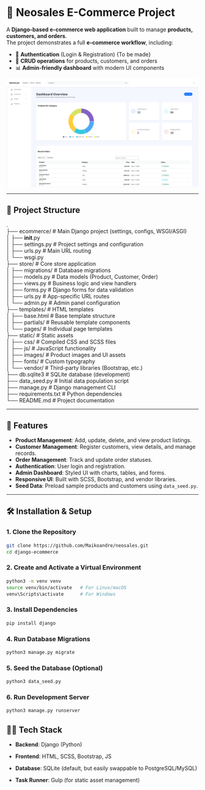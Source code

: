 # 🛒 Neosales E-Commerce Project

A **Django-based e-commerce web application** built to manage **products, customers, and orders**.  
The project demonstrates a full **e-commerce workflow**, including:

- 🔑 **Authentication** (Login & Registration)  {To be made}
- 📝 **CRUD operations** for products, customers, and orders  
- 📊 **Admin-friendly dashboard** with modern UI components  

![Dashboard Screenshot](./static/assets/images/neosales01.png)

---

## 📂 Project Structure


.<br>
├── ecommerce/                 # Main Django project (settings, configs, WSGI/ASGI)<br>
│   ├── __init__.py<br>
│   ├── settings.py           # Project settings and configuration<br>
│   ├── urls.py               # Main URL routing<br>
│   └── wsgi.py<br>
├── store/                     # Core store application<br>
│   ├── migrations/           # Database migrations<br>
│   ├── models.py             # Data models (Product, Customer, Order)<br>
│   ├── views.py              # Business logic and view handlers<br>
│   ├── forms.py              # Django forms for data validation<br>
│   ├── urls.py               # App-specific URL routes<br>
│   └── admin.py              # Admin panel configuration<br>
├── templates/                 # HTML templates<br>
│   ├── base.html             # Base template structure<br>
│   ├── partials/             # Reusable template components<br>
│   └── pages/                # Individual page templates<br>
├── static/                    # Static assets<br>
│   ├── css/                  # Compiled CSS and SCSS files<br>
│   ├── js/                   # JavaScript functionality<br>
│   ├── images/               # Product images and UI assets<br>
│   ├── fonts/                # Custom typography<br>
│   └── vendor/               # Third-party libraries (Bootstrap, etc.)<br>
├── db.sqlite3                # SQLite database (development)<br>
├── data_seed.py              # Initial data population script<br>
├── manage.py                 # Django management CLI<br>
├── requirements.txt          # Python dependencies<br>
└── README.md                 # Project documentation<br>


---

## 🚀 Features

- **Product Management**: Add, update, delete, and view product listings.  
- **Customer Management**: Register customers, view details, and manage records.  
- **Order Management**: Track and update order statuses.  
- **Authentication**: User login and registration. 
- **Admin Dashboard**: Styled UI with charts, tables, and forms.  
- **Responsive UI**: Built with SCSS, Bootstrap, and vendor libraries.  
- **Seed Data**: Preload sample products and customers using `data_seed.py`.  

---

## 🛠️ Installation & Setup

### 1. Clone the Repository
```bash
git clone https://github.com/Maikoandre/neosales.git
cd django-ecommerce
```

### 2. Create and Activate a Virtual Environment
```bash
python3 -m venv venv
source venv/bin/activate   # For Linux/macOS
venv\Scripts\activate      # For Windows
```

### 3. Install Dependencies
```bash
pip install django
```

### 4. Run Database Migrations
```bash
python3 manage.py migrate
```
### 5. Seed the Database (Optional)
```bash
python3 data_seed.py
```

### 6. Run Development Server
```bash
python3 manage.py runserver
```

## 🧑‍💻 Tech Stack

- **Backend**: Django (Python)

- **Frontend**: HTML, SCSS, Bootstrap, JS

- **Database**: SQLite (default, but easily swappable to PostgreSQL/MySQL)

- **Task Runner**: Gulp (for static asset management)

